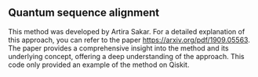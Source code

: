 ## Quantum sequence alignment 
This method was developed by Artira Sakar. For a detailed explanation of this approach, you can refer to the paper https://arxiv.org/pdf/1909.05563. The paper provides a comprehensive insight into the method and its underlying concept, offering a deep understanding of the approach.
This code only provided an example of the method on Qiskit. 

